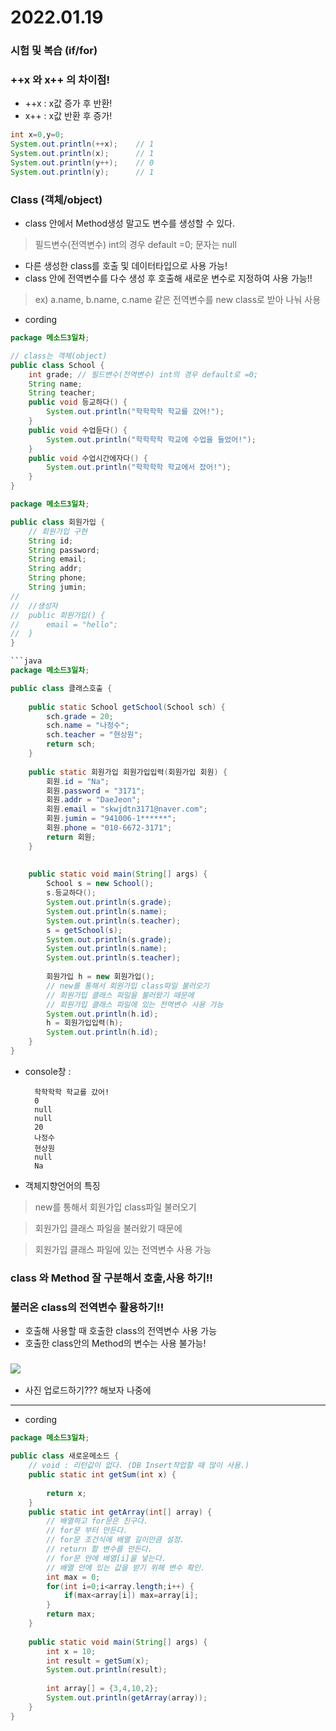 # 2022.01.19

### 시험 및 복습 (if/for)

###   ++x 와 x++ 의 차이점!
- ++x : x값 증가 후 반환!
- x++ : x값 반환 후 증가!
```java
int x=0,y=0;
System.out.println(++x);    // 1
System.out.println(x);      // 1
System.out.println(y++);    // 0
System.out.println(y);      // 1
```
### Class (객체/object)
- class 안에서 Method생성 말고도 변수를 생성할 수 있다.
> 필드변수(전역변수) int의 경우 default =0; 문자는 null
- 다른 생성한 class를 호출 및 데이터타입으로 사용 가능!
- class 안에 전역변수를 다수 생성 후 호출해 새로운 변수로 지정하여 사용 가능!!
> ex) a.name, b.name, c.name 같은 전역변수를 new class로 받아 나눠 사용
- cording
```java
package 메소드3일차;

// class는 객체(object)
public class School {
    int grade; // 필드변수(전역변수) int의 경우 default로 =0;
    String name;
    String teacher;
    public void 등교하다() {
        System.out.println("학학학학 학교를 갔어!");
    }
    public void 수업듣다() {
        System.out.println("학학학학 학교에 수업을 들었어!");
    }
    public void 수업시간에자다() {
        System.out.println("학학학학 학교에서 잤어!");
    }
}
```
```java
package 메소드3일차;

public class 회원가입 {
    // 회원가입 구현
    String id;
    String password;
    String email;
    String addr;
    String phone;
    String jumin;
//	
//	//생성자
//	public 회원가입() {
//		email = "hello";
//	}
}

```java
package 메소드3일차;

public class 클래스호출 {
    
    public static School getSchool(School sch) {
        sch.grade = 20;
        sch.name = "나정수";
        sch.teacher = "현상원";
        return sch;
    }
    
    public static 회원가입 회원가입입력(회원가입 회원) {
        회원.id = "Na";
        회원.password = "3171";
        회원.addr = "DaeJeon";
        회원.email = "skwjdtn3171@naver.com";
        회원.jumin = "941006-1******";
        회원.phone = "010-6672-3171";
        return 회원;
    }
    
    
    public static void main(String[] args) {
        School s = new School();
        s.등교하다();
        System.out.println(s.grade);
        System.out.println(s.name);
        System.out.println(s.teacher);
        s = getSchool(s);
        System.out.println(s.grade);
        System.out.println(s.name);
        System.out.println(s.teacher);
        
        회원가입 h = new 회원가입();
        // new를 통해서 회원가입 class파일 불러오기
        // 회원가입 클래스 파일을 불러왔기 때문에
        // 회원가입 클래스 파일에 있는 전역변수 사용 가능
        System.out.println(h.id);
        h = 회원가입입력(h);
        System.out.println(h.id);
    }
}
```

* console창 : 

        학학학학 학교를 갔어!
        0
        null
        null
        20
        나정수
        현상원
        null
        Na


- 객체지향언어의 특징
> new를 통해서 회원가입 class파일 불러오기

> 회원가입 클래스 파일을 불러왔기 때문에

> 회원가입 클래스 파일에 있는 전역변수 사용 가능


### class 와 Method 잘 구분해서 호출,사용 하기!!
### 불러온 class의 전역변수 활용하기!!
- 호출해 사용할 때 호출한 class의 전역변수 사용 가능
- 호출한 class안의 Method의 변수는 사용 불가능!


### ![](../../images/table.PNG)
- 사진 업로드하기??? 해보자 나중에



**************************

* cording
```java
package 메소드3일차;

public class 새로운메소드 {
    // void : 리턴값이 없다. (DB Insert작업할 때 많이 사용.)
    public static int getSum(int x) {
        
        return x;
    }
    public static int getArray(int[] array) {
        // 배열하고 for문은 친구다.
        // for문 부터 만든다.
        // for문 조건식에 배열 길이만큼 설정.
        // return 할 변수를 만든다.
        // for문 안에 배열[i]을 넣는다.
        // 배열 안에 있는 값을 받기 위해 변수 확인. 
        int max = 0;
        for(int i=0;i<array.length;i++) {
            if(max<array[i]) max=array[i];
        }
        return max;
    }
    
    public static void main(String[] args) {
        int x = 10;
        int result = getSum(x);
        System.out.println(result);
        
        int array[] = {3,4,10,2};
        System.out.println(getArray(array));
    }
}
```